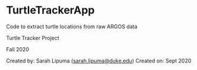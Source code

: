 # TurtleTrackerApp
Code to extract turtle locations from raw ARGOS data

Turtle Tracker Project

Fall 2020

Created by: Sarah Lipuma (sarah.lipuma@duke.edu)
Created on: Sept 2020
